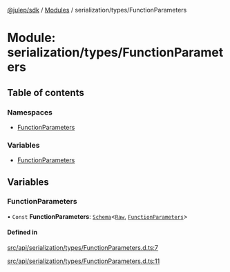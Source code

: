 [@julep/sdk](../README.md) / [Modules](../modules.md) / serialization/types/FunctionParameters

# Module: serialization/types/FunctionParameters

## Table of contents

### Namespaces

- [FunctionParameters](serialization_types_FunctionParameters.FunctionParameters.md)

### Variables

- [FunctionParameters](serialization_types_FunctionParameters.md#functionparameters)

## Variables

### FunctionParameters

• `Const` **FunctionParameters**: [`Schema`](core_schemas_Schema.md#schema)\<[`Raw`](serialization_types_FunctionParameters.FunctionParameters.md#raw), [`FunctionParameters`](api_types_FunctionParameters.md#functionparameters)\>

#### Defined in

[src/api/serialization/types/FunctionParameters.d.ts:7](https://github.com/julep-ai/samantha-monorepo/blob/9aefd53/sdks/js/src/api/serialization/types/FunctionParameters.d.ts#L7)

[src/api/serialization/types/FunctionParameters.d.ts:11](https://github.com/julep-ai/samantha-monorepo/blob/9aefd53/sdks/js/src/api/serialization/types/FunctionParameters.d.ts#L11)
